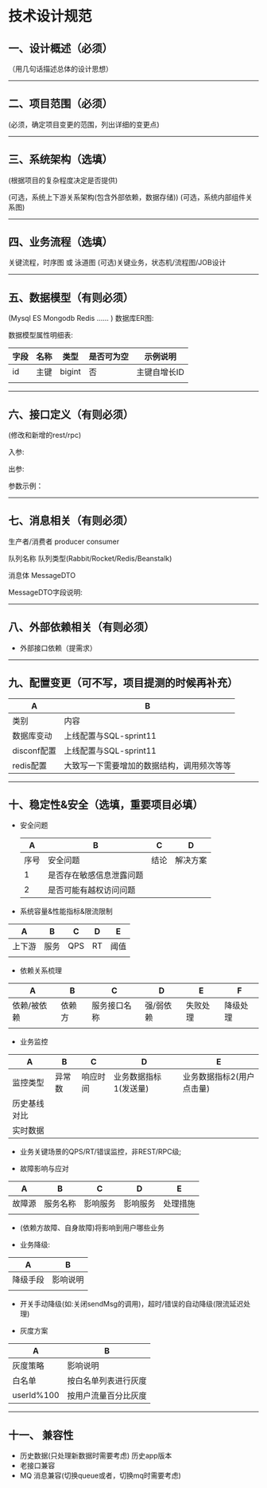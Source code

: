 # 技术设计规范

## 一、设计概述（必须）

（用几句话描述总体的设计思想）

------



## 二、项目范围（必须）

(必须，确定项目变更的范围，列出详细的变更点)

------



## 三、系统架构（选填）

(根据项目的复杂程度决定是否提供)

(可选，系统上下游关系架构(包含外部依赖，数据存储)) (可选，系统内部组件关系图)

------



## 四、业务流程（选填）

关键流程，时序图 或 泳道图 (可选)关键业务，状态机/流程图/JOB设计



------



## 五、数据模型（有则必须）

(Mysql ES Mongodb Redis ...... ) 数据库ER图:

数据模型属性明细表:

| 字段 | 名称 | 类型   | 是否可为空 | 示例说明     |
| ---- | ---- | ------ | ---------- | ------------ |
| id   | 主键 | bigint | 否         | 主键自增长ID |
|      |      |        |            |              |

------



## 六、接口定义（有则必须）

(修改和新增的rest/rpc)

入参:

出参:

参数示例：

------



## 七、消息相关（有则必须）

生产者/消费者 producer consumer

队列名称 队列类型(Rabbit/Rocket/Redis/Beanstalk)

消息体 MessageDTO

MessageDTO字段说明:

------



## 八、外部依赖相关（有则必须）

- 外部接口依赖（提需求）

------



##  九、配置变更（可不写，项目提测的时候再补充）

| A           | B                                          |
| ----------- | ------------------------------------------ |
| 类别        | 内容                                       |
| 数据库变动  | 上线配置与SQL-sprint11                     |
| disconf配置 | 上线配置与SQL-sprint11                     |
| redis配置   | 大致写一下需要增加的数据结构，调用频次等等 |

------



## 十、稳定性&安全（选填，重要项目必填）

* 安全问题

  | A    | B                        | C    | D        |
  | ---- | ------------------------ | ---- | -------- |
  | 序号 | 安全问题                 | 结论 | 解决方案 |
  | 1    | 是否存在敏感信息泄露问题 |      |          |
  | 2    | 是否可能有越权访问问题   |      |          |

  

* 系统容量&性能指标&限流限制

| A      | B    | C    | D    | E    |
| ------ | ---- | ---- | ---- | ---- |
| 上下游 | 服务 | QPS  | RT   | 阈值 |
|        |      |      |      |      |

* 依赖关系梳理

| A           | B      | C            | D         | E        | F        |
| ----------- | ------ | ------------ | --------- | -------- | -------- |
| 依赖/被依赖 | 依赖方 | 服务接口名称 | 强/弱依赖 | 失败处理 | 降级处理 |
|             |        |              |           |          |          |

* 业务监控

| A            | B      | C        | D                     | E                         |
| ------------ | ------ | -------- | --------------------- | ------------------------- |
| 监控类型     | 异常数 | 响应时间 | 业务数据指标1(发送量) | 业务数据指标2(用户点击量) |
| 历史基线对比 |        |          |                       |                           |
| 实时数据     |        |          |                       |                           |

* 业务关键场景的QPS/RT/错误监控，非REST/RPC级;



* 故障影响与应对

| A      | B        | C        | D        | E        |
| ------ | -------- | -------- | -------- | -------- |
| 故障源 | 服务名称 | 影响服务 | 影响服务 | 处理措施 |
|        |          |          |          |          |



* (依赖方故障、自身故障)将影响到用户哪些业务



* 业务降级:

| A        | B        |
| -------- | -------- |
| 降级手段 | 影响说明 |
|          |          |



* 开关手动降级(如:关闭sendMsg的调用)，超时/错误的自动降级(限流延迟处理)



* 灰度方案

| A          | B                    |
| ---------- | -------------------- |
| 灰度策略   | 影响说明             |
| 白名单     | 按白名单列表进行灰度 |
| userId%100 | 按用户流量百分比灰度 |

***



## 十一、 兼容性

- 历史数据(只处理新数据时需要考虑) 历史app版本
- 老接口兼容
- MQ 消息兼容(切换queue或者，切换mq时需要考虑)